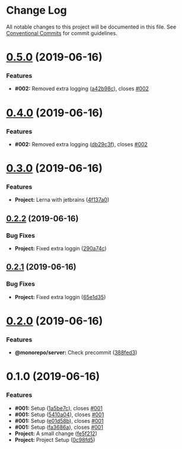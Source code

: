 # Change Log

All notable changes to this project will be documented in this file.
See [Conventional Commits](https://conventionalcommits.org) for commit guidelines.

# [0.5.0](https://github.com/Microsoft/TypeScript-Node-Starter/compare/@monorepo/server@0.4.0...@monorepo/server@0.5.0) (2019-06-16)


### Features

* **#002:** Removed extra logging ([a42b98c](https://github.com/Microsoft/TypeScript-Node-Starter/commit/a42b98c)), closes [#002](https://github.com/Microsoft/TypeScript-Node-Starter/issues/002)





# [0.4.0](https://github.com/Microsoft/TypeScript-Node-Starter/compare/@monorepo/server@0.3.0...@monorepo/server@0.4.0) (2019-06-16)


### Features

* **#002:** Removed extra logging ([db29c3f](https://github.com/Microsoft/TypeScript-Node-Starter/commit/db29c3f)), closes [#002](https://github.com/Microsoft/TypeScript-Node-Starter/issues/002)





# [0.3.0](https://github.com/Microsoft/TypeScript-Node-Starter/compare/@monorepo/server@0.2.2...@monorepo/server@0.3.0) (2019-06-16)


### Features

* **Project:** Lerna with jetbrains ([4f137a0](https://github.com/Microsoft/TypeScript-Node-Starter/commit/4f137a0))





## [0.2.2](https://github.com/Microsoft/TypeScript-Node-Starter/compare/@monorepo/server@0.2.1...@monorepo/server@0.2.2) (2019-06-16)


### Bug Fixes

* **Project:** Fixed extra loggin ([290a74c](https://github.com/Microsoft/TypeScript-Node-Starter/commit/290a74c))





## [0.2.1](https://github.com/Microsoft/TypeScript-Node-Starter/compare/@monorepo/server@0.2.0...@monorepo/server@0.2.1) (2019-06-16)


### Bug Fixes

* **Project:** Fixed extra loggin ([65e1d35](https://github.com/Microsoft/TypeScript-Node-Starter/commit/65e1d35))





# [0.2.0](https://github.com/Microsoft/TypeScript-Node-Starter/compare/@monorepo/server@0.1.0...@monorepo/server@0.2.0) (2019-06-16)


### Features

* **@monorepo/server:** Check precommit ([388fed3](https://github.com/Microsoft/TypeScript-Node-Starter/commit/388fed3))





# 0.1.0 (2019-06-16)


### Features

* **#001:** Setup ([1a5be7c](https://github.com/Microsoft/TypeScript-Node-Starter/commit/1a5be7c)), closes [#001](https://github.com/Microsoft/TypeScript-Node-Starter/issues/001)
* **#001:** Setup ([5410a04](https://github.com/Microsoft/TypeScript-Node-Starter/commit/5410a04)), closes [#001](https://github.com/Microsoft/TypeScript-Node-Starter/issues/001)
* **#001:** Setup ([e01d58b](https://github.com/Microsoft/TypeScript-Node-Starter/commit/e01d58b)), closes [#001](https://github.com/Microsoft/TypeScript-Node-Starter/issues/001)
* **#001:** Setup ([fa3686a](https://github.com/Microsoft/TypeScript-Node-Starter/commit/fa3686a)), closes [#001](https://github.com/Microsoft/TypeScript-Node-Starter/issues/001)
* **Project:** A small change ([fe5f212](https://github.com/Microsoft/TypeScript-Node-Starter/commit/fe5f212))
* **Project:** Project Setup ([0c98fd5](https://github.com/Microsoft/TypeScript-Node-Starter/commit/0c98fd5))
